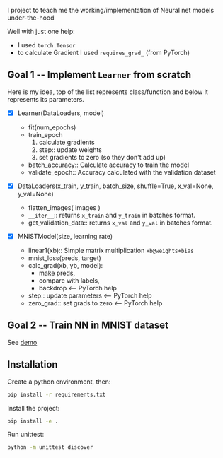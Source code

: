 I project to teach me the working/implementation of Neural net models under-the-hood

Well with just one help:
- I used `torch.Tensor`
- to calculate Gradient I used `requires_grad_` (from PyTorch)

## Goal 1 -- Implement `Learner` from scratch
Here is my idea, top of the list represents class/function and below it represents its parameters. 
- [x] Learner(DataLoaders, model)
    - fit(num_epochs)
    - train_epoch
      1. calculate gradients
      2. step:: update weights
      3. set gradients to zero (so they don't add up)
    - batch_accuracy:: Calculate accuracy to train the model
    - validate_epoch:: Accuracy calculated with the validation dataset

- [x] DataLoaders(x_train, y_train, batch_size, shuffle=True, x_val=None, y_val=None)
    - flatten_images( images )
    - `__iter__`:: returns `x_train` and `y_train` in batches format.
    - get_validation_data:: returns `x_val` and `y_val` in batches format.

- [x] MNISTModel(size, learning rate)
  - linear1(xb):: Simple matrix multiplication `xb@weights+bias`
  - mnist_loss(preds, target)
  - calc_grad(xb, yb, model):
    - make preds,
    - compare with labels,
    - backdrop <-- PyTorch help
  - step:: update parameters <-- PyTorch help
  - zero_grad:: set grads to zero <-- PyTorch help


## Goal 2 -- Train NN in MNIST dataset
See [demo](https://github.com/akash5100/nn/blob/main/nn/demo.ipynb)

## Installation
Create a python environment, then:
```bash
pip install -r requirements.txt
```
Install the project:
```bash
pip install -e .
```
Run unittest:
```bash
python -m unittest discover
```
